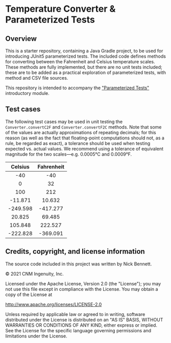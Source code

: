 # Temperature Converter & Parameterized Tests

## Overview

This is a starter repository, containing a Java Gradle project, to be used for introducing JUnit5 parameterized tests. The included code defines methods for converting between the Fahrenheit and Celsius temperature scales. These methods are fully implemented, but there are no unit tests included; these are to be added as a practical exploration of parameterized tests, with method and CSV file sources.

This repository is intended to accompany the ["Parameterized Tests"](https://ddc-java.github.io/parameterized-tests/) introductory module.

## Test cases

The following test cases may be used in unit testing the `Converter.convertC2F` and `Converter.convertF2C` methods. Note that some of the values are actually approximations of repeating decimals; for this reason (as well as the fact that floating-point computations should not, as a rule, be regarded as exact), a tolerance should be used when testing expected vs. actual values. We recommend using a tolerance of equivalent magnitude for the two scales&mdash;e.g. 0.0005&deg;C and 0.0009&deg;F.

| Celsius | Fahrenheit |
|:-------:|:----------:|
| -40 | -40 |
| 0 | 32 |
| 100 | 212 |
| -11.871 | 10.632 |
| -249.598 | -417.277 |
| 20.825 | 69.485 |
| 105.848 | 222.527 |
| -222.828 | -369.091 |

## Credits, copyright, and license information

The source code included in this project was written by Nick Bennett.

&copy; 2021 CNM Ingenuity, Inc.

Licensed under the Apache License, Version 2.0 (the "License");
you may not use this file except in compliance with the License.
You may obtain a copy of the License at

<http://www.apache.org/licenses/LICENSE-2.0>

Unless required by applicable law or agreed to in writing, software
distributed under the License is distributed on an "AS IS" BASIS,
WITHOUT WARRANTIES OR CONDITIONS OF ANY KIND, either express or implied.
See the License for the specific language governing permissions and
limitations under the License.
